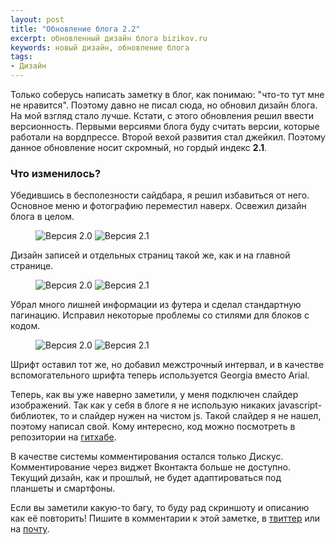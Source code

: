 ```yaml
---
layout: post
title: "Обновление блога 2.2"
excerpt: обновленный дизайн блога bizikov.ru
keywords: новый дизайн, обновление блога
tags:
- Дизайн
---
```


Только соберусь написать заметку в блог, как понимаю: "что-то тут мне не нравится". Поэтому давно не писал сюда, но обновил дизайн блога.
На мой взгляд стало лучше. Кстати, с этого обновления решил ввести версионность. Первыми версиями блога буду считать версии, которые работали на вордпрессе.
Второй вехой развития стал джейкил. Поэтому данное обновление носит скромный, но гордый индекс **2.1**.

### Что изменилось?

Убедившись в бесполезности сайдбара, я решил избавиться от него. Основное меню и фотографию переместил наверх.
Освежил дизайн блога в целом.

<figure class="folium">
<img src="{{ site.url}}/upload/article/2014/08/12/screen_00.png" alt="Версия 2.0" title="Версия 2.0" />
<img src="{{ site.url}}/upload/article/2014/08/12/screen_01.png" alt="Версия 2.1" title="Версия 2.1" />
</figure>

Дизайн записей и отдельных страниц такой же, как и на главной странице.

<figure class="folium">
<img src="{{ site.url}}/upload/article/2014/08/12/screen_20.png" alt="Версия 2.0" title="Версия 2.0" />
<img src="{{ site.url}}/upload/article/2014/08/12/screen_21.png" alt="Версия 2.1" title="Версия 2.1" />
</figure>

Убрал много лишней информации из футера и сделал стандартную пагинацию. Исправил некоторые проблемы со стилями для блоков с кодом.

<figure class="folium">
<img src="{{ site.url}}/upload/article/2014/08/12/screen_10.png" alt="Версия 2.0" title="Версия 2.0" />
<img src="{{ site.url}}/upload/article/2014/08/12/screen_11.png" alt="Версия 2.1" title="Версия 2.1" />
</figure>

Шрифт оставил тот же, но добавил межстрочный интервал, и в качестве вспомогательного шрифта теперь используется Georgia вместо Arial.

Теперь, как вы уже наверно заметили, у меня подключен слайдер изображений. Так как у себя в блоге я не использую никаких javascript-библиотек, то и слайдер нужен на чистом js.
Такой слайдер я не нашел, поэтому написал свой. Кому интересно, код можно посмотреть в репозитории на [гитхабе](https://github.com/bizikov/Folium).

В качестве системы комментирования остался только Дискус. Комментирование через виджет Вконтакта больше не доступно.
Текущий дизайн, как и прошлый, не будет адаптироваться под планшеты и смартфоны.

Если вы заметили какую-то багу, то буду рад скриншоту и описанию как её повторить! Пишите в комментарии к этой заметке, в <a href="http://twitter.com/bizi">твиттер</a> или на <a href="mailto:alexandr@bizikov.ru">почту</a>.
